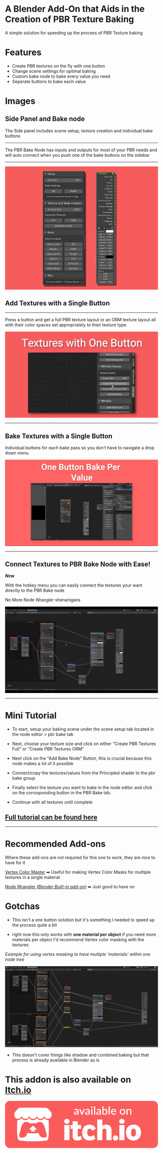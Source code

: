 # A Blender Add-On that Aids in the Creation of PBR Texture Baking

A simple solution for speeding up the process of PBR Texture baking


# Features

- Create PBR textures on the fly with one button
- Change scene settings for optimal baking 
- Custom bake node to bake every value you need
- Seperate buttons to bake each value

# Images

## Side Panel and Bake node

The Side panel includes scene setup, texture creation and individual bake buttons

***

The PBR Bake Node has inputs and outputs for most of your PBR needs and will auto connect when you push one of the bake buttons on the sidebar

***

![side panel and pbr bake node](images/panel_and_bake_node.png)

## Add Textures with a Single Button

***

Press a button and get a full PBR texture layout or an ORM texture layout all with their color spaces set appropriately to their texture type

![Textures](images/video/create_textures.webp)


***

## Bake Textures with a Single Button

Individual buttons for each bake pass so you don't have to navigate a drop down menu

![Process](images/video/autobake.webp)

---

## Connect Textures to PBR Bake Node with Ease!
***New***

With the hotkey menu you can easily connect the textures your want directly to the PBR Bake node

No More Node Wrangler shenanigans

![hotkey_menu_demonstration](images/hotkey_menu_demonstration.webp)

---

# Mini Tutorial

- To start, setup your baking scene under the scene setup tab located in the node editor > pbr bake tab

- Next, choose your texture size and click on either "Create PBR Textures Full" or "Create PBR Textures ORM"

- Next click on the "Add Bake Node" Button, this is crucial because this node makes a lot of it possible

- Connect/copy the textures/values from the Principled shader to the pbr bake group

- Finally select the texture you want to bake in the node editor and click on the corrosponding button in the PBR Bake tab.

- Continue with all textures until complete

## [Full tutorial can be found here](https://github.com/TehMerow/PBR_Bake_Tools/wiki/Tutorial)

---

# Recommended Add-ons

Where these add-ons are not required for this one to work, they are nice to have for it

[Vertex Color Master](https://github.com/andyp123/blender_vertex_color_master) ➡ Useful for making Vertex Color Masks for multiple textures in a single material

[Node Wrangler *(Blender Built-in add-on)*](https://docs.blender.org/manual/en/latest/addons/node/node_wrangler.html) ➡ Just good to have on  


# Gotchas

- This isn't a one button solution but it's something I needed to speed up the process quite a bit

- right now this only works with **one material per object** if you need more materials per object I'd recommend Vertex color masking with the textures

*Example for using vertex masking to have multiple 'materials' within one node tree*

![vertex masking example](images/vertex_masking_example.png)

- This doesn't cover things like shadow and combined baking but that process is already available in Blender as is


# This addon is also available on [Itch.io](https://tehmerow.itch.io/pbr-bake-tools)

[![On Itch.io](images/misc/itch.io_badge.svg)](https://tehmerow.itch.io/pbr-bake-tools)
